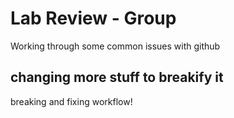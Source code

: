 # Lab Review - Group 
Working through some common issues with github

## changing more stuff to breakify it 
breaking and fixing workflow!